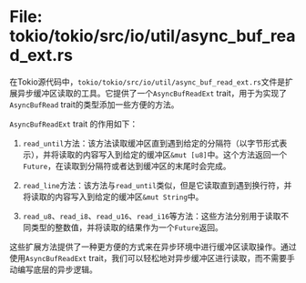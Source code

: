 # File: tokio/tokio/src/io/util/async_buf_read_ext.rs

在Tokio源代码中，`tokio/tokio/src/io/util/async_buf_read_ext.rs`文件是扩展异步缓冲区读取的工具。它提供了一个`AsyncBufReadExt` trait，用于为实现了`AsyncBufRead` trait的类型添加一些方便的方法。

`AsyncBufReadExt` trait 的作用如下：

1. `read_until`方法：该方法读取缓冲区直到遇到给定的分隔符（以字节形式表示），并将读取的内容写入到给定的缓冲区`&mut [u8]`中。这个方法返回一个`Future`，在读取到分隔符或者达到缓冲区的末尾时会完成。

2. `read_line`方法：该方法与`read_until`类似，但是它读取直到遇到换行符，并将读取的内容写入到给定的缓冲区`&mut String`中。

3. `read_u8`、`read_i8`、`read_u16`、`read_i16`等方法：这些方法分别用于读取不同类型的整数值，并将读取的结果作为一个`Future`返回。

这些扩展方法提供了一种更方便的方式来在异步环境中进行缓冲区读取操作。通过使用`AsyncBufReadExt` trait，我们可以轻松地对异步缓冲区进行读取，而不需要手动编写底层的异步逻辑。

